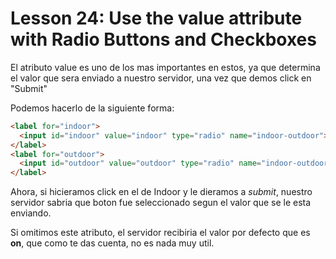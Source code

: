 # Lesson 24: Use the value attribute with Radio Buttons and Checkboxes

El atributo value es uno de los mas importantes en estos, ya que determina el valor que sera enviado a nuestro servidor, una vez que demos click en "Submit"

Podemos hacerlo de la siguiente forma:

~~~html
<label for="indoor">
  <input id="indoor" value="indoor" type="radio" name="indoor-outdoor">Indoor
</label>
<label for="outdoor">
  <input id="outdoor" value="outdoor" type="radio" name="indoor-outdoor">Outdoor
</label>
~~~

Ahora, si hicieramos click en el de Indoor y le dieramos a _submit_, nuestro servidor sabria que boton fue seleccionado segun el valor que se le esta enviando.

Si omitimos este atributo, el servidor recibiria el valor por defecto que es __on__, que como te das cuenta, no es nada muy util.

